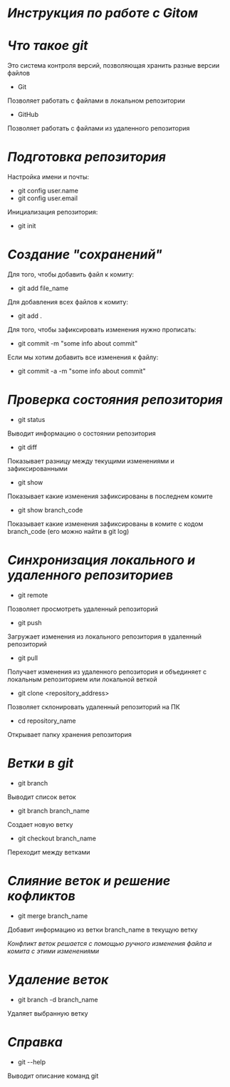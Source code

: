 # _**Инструкция по работе с Gitом**_

# _**Что такое git**_

Это система контроля версий, позволяющая хранить разные версии файлов

* Git

Позволяет работать с файлами в локальном репозитории

* GitHub

Позволяет работать с файлами из удаленного репозитория

# _**Подготовка репозитория**_
Настройка имени и почты:
* git config user.name
* git config user.email

Инициализация репозитория:
* git init

# _**Создание "сохранений"**_
Для того, чтобы добавить файл к комиту:

* git add file_name

Для добавления всех файлов к комиту:

* git add .

Для того, чтобы зафиксировать изменения нужно прописать:

* git commit -m "some info about commit"

Если мы хотим добавить все изменения к файлу:

* git commit -a -m "some info about commit"

# _**Проверка состояния репозитория**_

 * git status

 Выводит информацию о состоянии репозитория
 * git diff 

 Показывает разницу между текущими изменениями и зафиксированными

 * git show

Показывает какие изменения зафиксированы в последнем комите

* git show branch_code

Показывает какие изменения зафиксированы в комите с кодом branch_code (его можно найти в git log)

# _**Синхронизация локального и удаленного репозиториев**_

* git remote

Позволяет просмотреть удаленный репозиторий

* git push

Загружает изменения из локального репозитория в удаленный репозиторий

* git pull

Получает изменения из удаленного репозитория и объединяет с локальным репозиторием или локальной веткой

* git clone <repository_address>

Позволяет склонировать удаленный репозиторий на ПК

* cd repository_name

Открывает папку хранения репозитория 

# _**Ветки в git**_

* git branch

Выводит список веток

* git branch branch_name

Создает новую ветку

* git checkout branch_name

Переходит между ветками

# _**Слияние веток и решение кофликтов**_

* git merge branch_name

Добавит информацию из ветки branch_name в текущую ветку

*Конфликт веток решается с помощью ручного изменения файла и комита с этими изменениями*

# _**Удаление веток**_

* git branch -d branch_name

Удаляет выбранную ветку

# _**Справка**_

* git --help

Выводит описание команд git